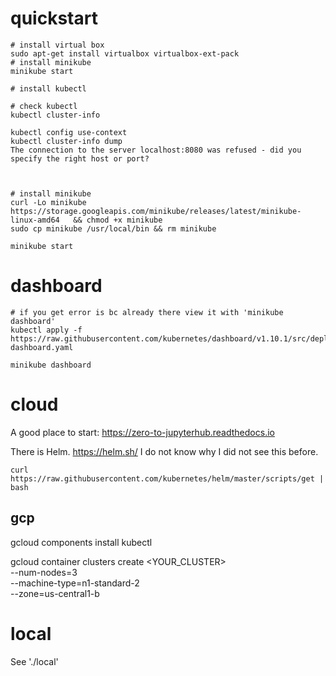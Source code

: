 # quickstart

    # install virtual box
    sudo apt-get install virtualbox virtualbox-ext-pack
    # install minikube
    minikube start

    # install kubectl

    # check kubectl
    kubectl cluster-info

    kubectl config use-context
    kubectl cluster-info dump
    The connection to the server localhost:8080 was refused - did you specify the right host or port?



    # install minikube
    curl -Lo minikube https://storage.googleapis.com/minikube/releases/latest/minikube-linux-amd64   && chmod +x minikube
    sudo cp minikube /usr/local/bin && rm minikube

    minikube start

# dashboard

    # if you get error is bc already there view it with 'minikube dashboard'
    kubectl apply -f https://raw.githubusercontent.com/kubernetes/dashboard/v1.10.1/src/deploy/recommended/kubernetes-dashboard.yaml

    minikube dashboard






















# cloud

A good place to start: https://zero-to-jupyterhub.readthedocs.io

There is Helm. https://helm.sh/ I do not know why I did not see this before.

    curl https://raw.githubusercontent.com/kubernetes/helm/master/scripts/get | bash


## gcp

gcloud components install kubectl

gcloud container clusters create <YOUR_CLUSTER> \
    --num-nodes=3 \
    --machine-type=n1-standard-2 \
    --zone=us-central1-b

# local

See './local'

